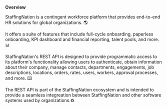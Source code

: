**Overview**

StaffingNation is a contingent workforce platform that provides end-to-end HR solutions for global organizations. 🌎

It offers a suite of features that include full-cycle onboarding, paperless onboarding, KPI dashboard and financial reporting, talent pools, and more. 📊

StaffingNation's REST API is designed to provide programmatic access to its platform's functionality allowing users to authenticate, obtain information about their company, manage contacts, departments, engagements, job descriptions, locations, orders, rates, users, workers, approval processes, and more. ⌨️

The REST API is part of the StaffingNation ecosystem and is intended to provide a seamless integreation between StaffingNation and other software systems used by organizations.♻️
